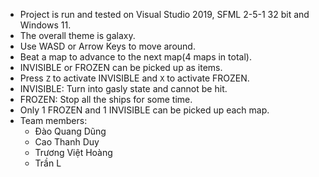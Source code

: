 - Project is run and tested on Visual Studio 2019, SFML 2-5-1 32 bit and Windows 11.
- The overall theme is galaxy.
- Use WASD or Arrow Keys to move around.
- Beat a map to advance to the next map(4 maps in total).
- INVISIBLE or FROZEN can be picked up as items.
- Press `Z` to activate INVISIBLE and `X` to activate FROZEN.
- INVISIBLE: Turn into gasly state and cannot be hit.
- FROZEN: Stop all the ships for some time.
- Only 1 FROZEN and 1 INVISIBLE can be picked up each map.
- Team members:
	- Đào Quang Dũng
	- Cao Thanh Duy 
	- Trương Việt Hoàng
	- Trần L
